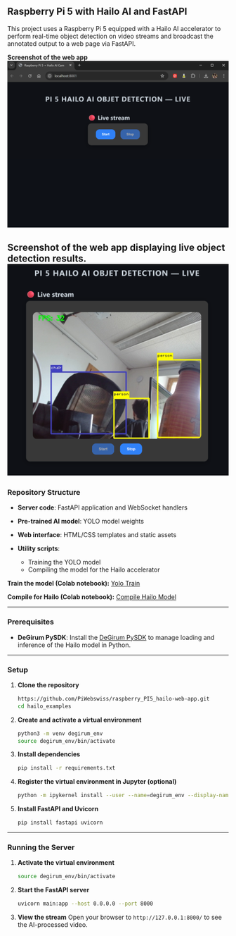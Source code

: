 ## Raspberry Pi 5 with Hailo AI and FastAPI

This project uses a Raspberry Pi 5 equipped with a Hailo AI accelerator to perform real-time object detection on video streams and broadcast the annotated output to a web page via FastAPI.

**Screenshot of the web app**
![web_app_live](templates/static/ressources/web_app_live.png)

**Screenshot of the web app displaying live object detection results.**
![Screenshot_web_app_live](Screenshot_web_app_live.png)
---

### Repository Structure

* **Server code**: FastAPI application and WebSocket handlers
* **Pre-trained AI model**: YOLO model weights
* **Web interface**: HTML/CSS templates and static assets
* **Utility scripts**:

  * Training the YOLO model
  * Compiling the model for the Hailo accelerator

**Train the model (Colab notebook):**
[Yolo Train](https://colab.research.google.com/drive/1kkYMit4gj5RQPTyDT4U0StDJmXVad0Oz?usp=sharing)

**Compile for Hailo (Colab notebook):**
[Compile Hailo Model](https://colab.research.google.com/drive/1cI-a5BHdVLQiYJJdzprg2WqeuU2pA_YQ?usp=drive_link)

---

### Prerequisites

* **DeGirum PySDK**: Install the [DeGirum PySDK](https://github.com/DeGirum/hailo_examples/blob/main/README.md) to manage loading and inference of the Hailo model in Python.

---

### Setup

1. **Clone the repository**

   ```bash
   https://github.com/PiWebswiss/raspberry_PI5_hailo-web-app.git
   cd hailo_examples
   ```

2. **Create and activate a virtual environment**

   ```bash
   python3 -m venv degirum_env
   source degirum_env/bin/activate
   ```

3. **Install dependencies**

   ```bash
   pip install -r requirements.txt
   ```

4. **Register the virtual environment in Jupyter (optional)**

   ```bash
   python -m ipykernel install --user --name=degirum_env --display-name "Python (degirum_env)"
   ```

5. **Install FastAPI and Uvicorn**

   ```bash
   pip install fastapi uvicorn
   ```

---

### Running the Server

1. **Activate the virtual environment**

   ```bash
   source degirum_env/bin/activate
   ```

2. **Start the FastAPI server**

   ```bash
   uvicorn main:app --host 0.0.0.0 --port 8000
   ```

3. **View the stream**
   Open your browser to `http://127.0.0.1:8000/` to see the AI-processed video.
